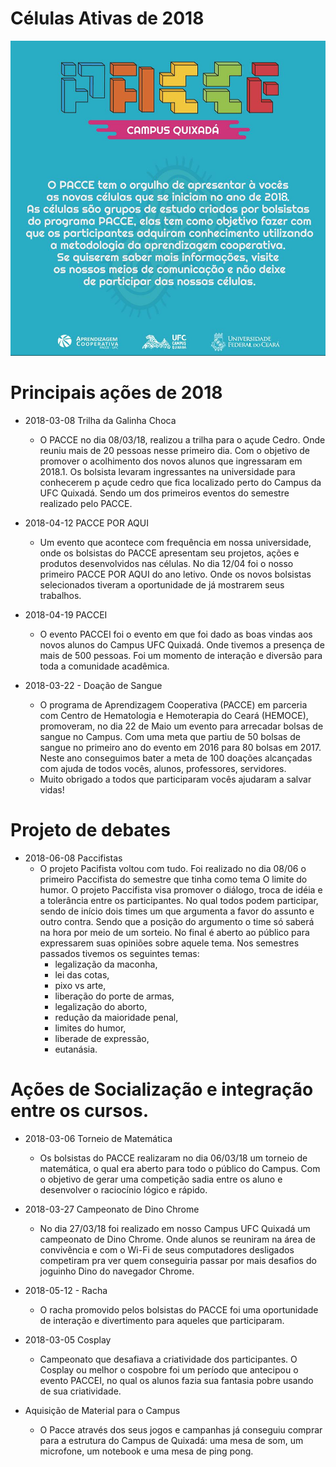 # Células Ativas de 2018

[![](celulas.jpg)](2018-celulas)


# Principais ações de 2018

- 2018-03-08 Trilha da Galinha Choca 
    - O PACCE no dia 08/03/18, realizou a trilha para o açude Cedro. Onde reuniu mais de 20 pessoas nesse primeiro dia. Com o objetivo de promover o acolhimento dos novos alunos que ingressaram em 2018.1. Os bolsista levaram ingressantes na universidade para conhecerem p açude cedro que fica localizado perto do Campus da UFC Quixadá. Sendo um dos primeiros eventos do semestre realizado pelo PACCE.

- 2018-04-12 PACCE POR AQUI
    - Um evento que acontece com frequência em nossa universidade, onde os bolsistas do PACCE apresentam seu projetos, ações e produtos desenvolvidos nas células. No dia 12/04 foi o nosso primeiro PACCE POR AQUI do ano letivo. Onde os novos bolsistas selecionados  tiveram a oportunidade de já mostrarem seus trabalhos.

- 2018-04-19 PACCEI
    - O evento PACCEI foi o evento em que foi dado as boas vindas aos novos alunos do Campus UFC Quixadá. Onde tivemos  a presença de mais de 500 pessoas. Foi um momento de interação e diversão para toda a comunidade acadêmica.

- 2018-03-22 - Doação de Sangue
    - O programa de Aprendizagem Cooperativa (PACCE) em parceria com Centro de Hematologia e Hemoterapia do Ceará (HEMOCE), promoveram, no dia 22 de Maio um evento para arrecadar bolsas de sangue no Campus. Com uma meta que partiu de 50 bolsas de sangue no primeiro ano do evento em 2016 para 80 bolsas em 2017. Neste ano conseguimos bater a meta de 100 doações alcançadas com ajuda de todos vocês, alunos, professores, servidores. 
    - Muito obrigado a todos que participaram vocês ajudaram a salvar vidas!

# Projeto de debates

- 2018-06-08 Paccifistas
    - O projeto Pacifista voltou com tudo. Foi realizado no dia 08/06 o primeiro Paccifista do  semestre que tinha como tema O limite do humor. O projeto Paccifista visa promover o diálogo, troca  de idéia e a tolerância entre os participantes. No qual todos podem participar, sendo de início dois times um que argumenta a favor do assunto e outro contra. Sendo que a posição do argumento o time só saberá na hora por meio de um sorteio. No final é aberto ao público para expressarem suas opiniões sobre aquele tema. Nos semestres passados tivemos os seguintes temas: 
        - legalização da maconha, 
        - lei das cotas,
        - pixo vs arte, 
        - liberação do porte de armas, 
        - legalização do aborto,
        - redução da maioridade penal,
        - limites do humor,
        - liberade de expressão,
        - eutanásia.

# Ações de Socialização e integração entre os cursos.

- 2018-03-06 Torneio de Matemática
    - Os bolsistas do PACCE realizaram no dia 06/03/18 um torneio de matemática, o qual era aberto para todo o público do Campus. Com o objetivo de gerar uma competição sadia entre os aluno e desenvolver o raciocínio lógico e rápido. 

- 2018-03-27 Campeonato de Dino Chrome
    - No dia 27/03/18 foi realizado em nosso Campus UFC Quixadá um campeonato de Dino Chrome. Onde alunos se reuniram na área de convivência e com o Wi-Fi de seus computadores desligados competiram pra ver quem conseguiria passar por mais desafios do joguinho Dino do navegador Chrome.

- 2018-05-12 - Racha
    - O racha promovido pelos bolsistas do PACCE foi uma oportunidade de interação e divertimento para aqueles que participaram.

- 2018-03-05 Cosplay
    - Campeonato que desafiava a criatividade dos participantes. O Cosplay ou melhor o cospobre foi um período que antecipou o evento PACCEI, no qual os alunos fazia sua fantasia pobre usando de sua criatividade. 

- Aquisição de Material para o Campus
    - O Pacce através dos seus jogos e campanhas já conseguiu comprar para a estrutura do Campus de Quixadá: uma mesa de som, um microfone, um notebook e uma mesa de ping pong.
